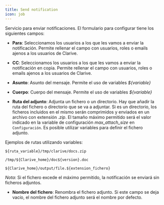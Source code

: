 ```yaml
---
title: Send notification
icon: job
---
```

Servicio para enviar notificaciones. El formulario para configurar tiene los siguientes campos:

* **Para**: Seleccionamos los usuarios a los que les vamos a enviar la notificación. 
Permite rellenar el campo con usuarios, roles o emails ajenos a los usuarios de Clarive.

* **CC**: Seleccionamos los usuarios a los que les vamos a enviar la notificación en copia. 
Permite rellenar el campo con usuarios, roles o emails ajenos a los usuarios de Clarive.

* **Asunto**: Asunto del mensaje. Permite el uso de variables *${variable}*

* **Cuerpo**: Cuerpo del mensaje. Permite el uso de variables *${variable}*

* **Ruta del adjunto**: Adjunta un fichero o un directorio. Hay que añadir la ruta del fichero o directorio que se va a adjuntar.
Si es un directorio, los ficheros incluidos en el mismo serán comprimidos y enviados en un archivo con extensión *.zip*.
El tamaño máximo permitido será el valor indicado en la variable de configuración *max_attach_size* en `Configuración`.
Es posible utilizar variables para definir el fichero adjunto.

Ejemplos de rutas utilizando variables:

	${ruta_variable}/tmp/clarive/docs.zip

	/tmp/${Clarive_home}/doc${version}.doc

	${Clarive_home}/output/file.${extension_fichero}


*Nota*: Si el fichero excede el máximo permitido, la notificación se enviará sin ficheros adjuntos.

* **Nombre del fichero**: Renombra el fichero adjunto. Si este campo se deja vacío, el nombre del fichero adjunto será el nombre por defecto.